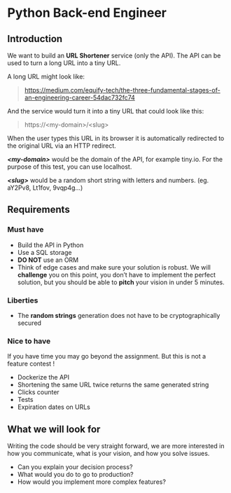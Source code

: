 # Python Back-end Engineer

## Introduction

We want to build an **URL Shortener** service (only the API). The API can be used to turn a long URL into a tiny URL.

A long URL might look like:

> https://medium.com/equify-tech/the-three-fundamental-stages-of-an-engineering-career-54dac732fc74

And the service would turn it into a tiny URL that could look like this:

> https://\<my-domain\>/\<slug\>

When the user types this URL in its browser it is automatically redirected to the original URL via an HTTP redirect.

***\<my-domain\>*** would be the domain of the API, for example tiny.io. For the purpose of this test, you can use localhost.

***\<slug\>*** would be a random short string with letters and numbers. (eg. aY2Pv8, Lt1fov, 9vqp4g…)

## Requirements

### Must have

- Build the API in Python
- Use a SQL storage
- **DO NOT** use an ORM
- Think of edge cases and make sure your solution is robust. We will **challenge** you on this point, you don’t have to implement the perfect solution, but you should be able to **pitch** your vision in under 5 minutes.

### Liberties

- The **random strings** generation does not have to be cryptographically secured

### Nice to have

If you have time you may go beyond the assignment. But this is not a feature contest !

- Dockerize the API
- Shortening the same URL twice returns the same generated string
- Clicks counter
- Tests
- Expiration dates on URLs

## What we will look for

Writing the code should be very straight forward, we are more interested in how you communicate, what is your vision, and how you solve issues.

- Can you explain your decision process?
- What would you do to go to production?
- How would you implement more complex features?
